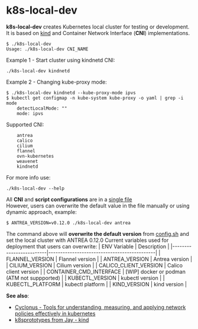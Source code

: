 # k8s-local-dev

**k8s-local-dev** creates Kubernetes local cluster for testing or development. It is based on [kind](https://kind.sigs.k8s.io/) and Container Network Interface (**CNI**) implementations.  

```
$ ./k8s-local-dev 
Usage: ./k8s-local-dev CNI_NAME
```

Example 1 - Start cluster using kindnetd CNI:
```
./k8s-local-dev kindnetd
```

Example 2 - Changing kube-proxy mode:
```
$ ./k8s-local-dev kindnetd --kube-proxy-mode ipvs
$ kubectl get configmap -n kube-system kube-proxy -o yaml | grep -i mode
    detectLocalMode: ""
    mode: ipvs
```

Supported CNI: 
```
	antrea
	calico
	cilium
	flannel
	ovn-kubernetes
	weavenet
	kindnetd
```

For more info use:
```
./k8s-local-dev --help
```
All **CNI** and **script configurations** are in a [single file](https://github.com/K8sbykeshed/k8s-local-dev/blob/main/lib/config.sh)  
However, users can overwrite the default value in the file manually or using dynamic approach, example:
```
$ ANTREA_VERSION=v0.12.0 ./k8s-local-dev antrea
```
The command above will **overwrite the default version** from [config.sh](https://github.com/K8sbykeshed/k8s-local-dev/blob/main/lib/config.sh) and set the local cluster with ANTREA 0.12.0
Current variables used for deployment that users can overwrite:
| ENV Variable            | Description                                 |
|-------------------------|---------------------------------------------|
| FLANNEL_VERSION         | Flannel version                             |
| ANTREA_VERSION          | Antrea version                              |
| CILIUM_VERSION          | Cilium version                              |
| CALICO_CLIENT_VERSION   | Calico client version                       |
| CONTAINER_CMD_INTERFACE | [WIP] docker or podman (ATM not suppported) |
| KUBECTL_VERSION         | kubectl version                             |
| KUBECTL_PLATFORM        | kubectl platform                            |
| KIND_VERSION            | kind version                                |
  
  
**See also**:  
- [Cyclonus - Tools for understanding, measuring, and applying network policies effectively in kubernetes](https://github.com/mattfenwick/cyclonus)
- [k8sprototypes from Jay - kind](https://github.com/jayunit100/k8sprototypes/tree/master/kind)
